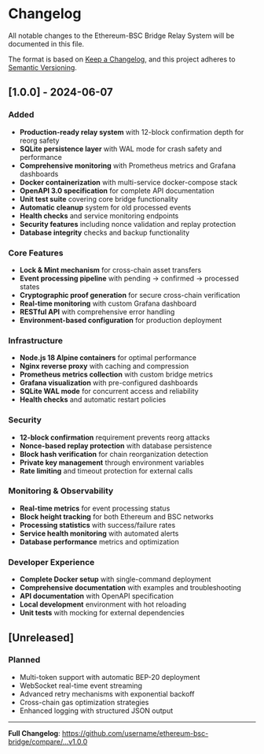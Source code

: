 # Changelog

All notable changes to the Ethereum-BSC Bridge Relay System will be documented in this file.

The format is based on [Keep a Changelog](https://keepachangelog.com/en/1.0.0/),
and this project adheres to [Semantic Versioning](https://semver.org/spec/v2.0.0.html).

## [1.0.0] - 2024-06-07

### Added
- **Production-ready relay system** with 12-block confirmation depth for reorg safety
- **SQLite persistence layer** with WAL mode for crash safety and performance
- **Comprehensive monitoring** with Prometheus metrics and Grafana dashboards
- **Docker containerization** with multi-service docker-compose stack
- **OpenAPI 3.0 specification** for complete API documentation
- **Unit test suite** covering core bridge functionality
- **Automatic cleanup** system for old processed events
- **Health checks** and service monitoring endpoints
- **Security features** including nonce validation and replay protection
- **Database integrity** checks and backup functionality

### Core Features
- **Lock & Mint mechanism** for cross-chain asset transfers
- **Event processing pipeline** with pending → confirmed → processed states
- **Cryptographic proof generation** for secure cross-chain verification
- **Real-time monitoring** with custom Grafana dashboard
- **RESTful API** with comprehensive error handling
- **Environment-based configuration** for production deployment

### Infrastructure
- **Node.js 18 Alpine containers** for optimal performance
- **Nginx reverse proxy** with caching and compression
- **Prometheus metrics collection** with custom bridge metrics
- **Grafana visualization** with pre-configured dashboards
- **SQLite WAL mode** for concurrent access and reliability
- **Health checks** and automatic restart policies

### Security
- **12-block confirmation** requirement prevents reorg attacks
- **Nonce-based replay protection** with database persistence
- **Block hash verification** for chain reorganization detection
- **Private key management** through environment variables
- **Rate limiting** and timeout protection for external calls

### Monitoring & Observability
- **Real-time metrics** for event processing status
- **Block height tracking** for both Ethereum and BSC networks
- **Processing statistics** with success/failure rates
- **Service health monitoring** with automated alerts
- **Database performance** metrics and optimization

### Developer Experience
- **Complete Docker setup** with single-command deployment
- **Comprehensive documentation** with examples and troubleshooting
- **API documentation** with OpenAPI specification
- **Local development** environment with hot reloading
- **Unit tests** with mocking for external dependencies

## [Unreleased]

### Planned
- Multi-token support with automatic BEP-20 deployment
- WebSocket real-time event streaming
- Advanced retry mechanisms with exponential backoff
- Cross-chain gas optimization strategies
- Enhanced logging with structured JSON output

---

**Full Changelog**: https://github.com/username/ethereum-bsc-bridge/compare/...v1.0.0